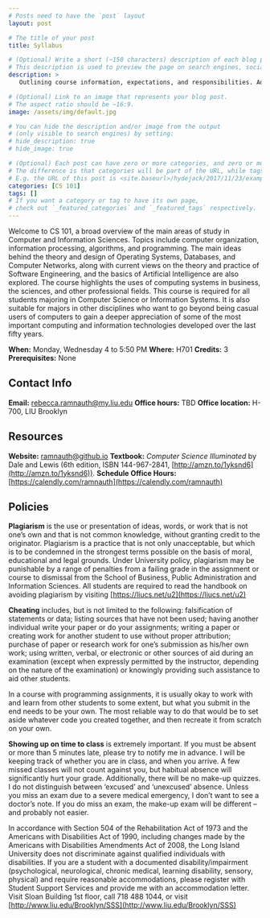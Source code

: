 ```yaml
---
# Posts need to have the `post` layout
layout: post

# The title of your post
title: Syllabus

# (Optional) Write a short (~150 characters) description of each blog post.
# This description is used to preview the page on search engines, social media, etc.
description: >
   Outlining course information, expectations, and responsibilities. Adapted from CS 101 Fall 2017 - League.

# (Optional) Link to an image that represents your blog post.
# The aspect ratio should be ~16:9.
image: /assets/img/default.jpg

# You can hide the description and/or image from the output
# (only visible to search engines) by setting:
# hide_description: true
# hide_image: true

# (Optional) Each post can have zero or more categories, and zero or more tags.
# The difference is that categories will be part of the URL, while tags will not.
# E.g. the URL of this post is <site.baseurl>/hydejack/2017/11/23/example-content/
categories: [CS 101]
tags: []
# If you want a category or tag to have its own page,
# check out `_featured_categories` and `_featured_tags` respectively.
---
```

Welcome to CS 101, a broad overview of the main areas of study in Computer and Information Sciences. 
Topics include computer organization, information processing, algorithms, and programming. 
The main ideas behind the theory and design of Operating Systems, Databases, and Computer Networks, 
along with current views on the theory and practice of Software Engineering, and the basics of Artificial 
Intelligence are also explored. The course highlights the uses of computing systems in business, the sciences, 
and other professional fields. This course is required for all students majoring in Computer Science or 
Information Systems. It is also suitable for majors in other disciplines who want to go beyond being casual 
users of computers to gain a deeper appreciation of some of the most important computing and information 
technologies developed over the last fifty years.

**When:** Monday, Wednesday 4 to 5:50 PM
**Where:** H701
**Credits:** 3
**Prerequisites:** None

## Contact Info
**Email:** rebecca.ramnauth@my.liu.edu
**Office hours:** TBD
**Office location:** H-700, LIU Brooklyn

## Resources
**Website:** [ramnauth@github.io](ramnauth@github.io)
**Textbook:** *Computer Science Illuminated* by Dale and Lewis (6th edition, ISBN 144-967-2841, [http://amzn.to/1yksnd6](http://amzn.to/1yksnd6)).
**Schedule Office Hours:** [https://calendly.com/ramnauth](https://calendly.com/ramnauth)

## Policies

**Plagiarism** is the use or presentation of ideas, words, or work that is not one’s own and that is not common knowledge, without granting credit to the originator. Plagiarism is a practice that is not only unacceptable, but which is to be condemned in the strongest terms possible on the basis of moral, educational and legal grounds. Under University policy, plagiarism may be punishable by a range of penalties from a failing grade in the assignment or course to dismissal from the School of Business, Public Administration and Information Sciences. All students are required to read the handbook on avoiding plagiarism by visiting [https://liucs.net/u2](https://liucs.net/u2)

**Cheating** includes, but is not limited to the following: falsification of statements or data; listing sources that have not been used; having another individual write your paper or do your assignments; writing a paper or creating work for another student to use without proper attribution; purchase of paper or research work for one’s submission as his/her own work; using written, verbal, or electronic or other sources of aid during an examination (except when expressly permitted by the instructor, depending on the nature of the examination) or knowingly providing such assistance to aid other students.

In a course with programming assignments, it is usually okay to work with and learn from other students to some extent, but what you submit in the end needs to be your own. The most reliable way to do that would be to set aside whatever code you created together, and then recreate it from scratch on your own.

**Showing up on time to class** is extremely important. If you must be absent or more than 5 minutes late, please try to notify me in advance. I will be keeping track of whether you are in class, and when you arrive. A few missed classes will not count against you, but habitual absence will significantly hurt your grade. Additionally, there will be no make-up quizzes. I do not distinguish between ‘excused’ and ‘unexcused’ absence. Unless you miss an exam due to a severe medical emergency, I don’t want to see a doctor’s note. If you do miss an exam, the make-up exam will be different – and probably not easier.

In accordance with Section 504 of the Rehabilitation Act of 1973 and the Americans with Disabilities Act of 1990, including changes made by the Americans with Disabilities Amendments Act of 2008, the Long Island University does not discriminate against qualified individuals with disabilities. If you are a student with a documented disability/impairment (psychological, neurological, chronic medical, learning disability, sensory, physical) and require reasonable accommodations, please register with Student Support Services and provide me with an accommodation letter. Visit Sloan Building 1st floor, call 718 488 1044, or visit [http://www.liu.edu/Brooklyn/SSS](http://www.liu.edu/Brooklyn/SSS)

